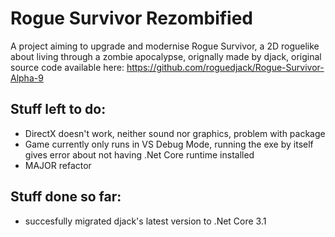 # Rogue Survivor Rezombified

A project aiming to upgrade and modernise Rogue Survivor, a 2D roguelike about living through a zombie apocalypse, orignally made by djack, original source code available here: https://github.com/roguedjack/Rogue-Survivor-Alpha-9

## Stuff left to do:
- DirectX doesn't work, neither sound nor graphics, problem with package
- Game currently only runs in VS Debug Mode, running the exe by itself gives error about not having .Net Core runtime installed
- MAJOR refactor

## Stuff done so far:
- succesfully migrated djack's latest version to .Net Core 3.1
